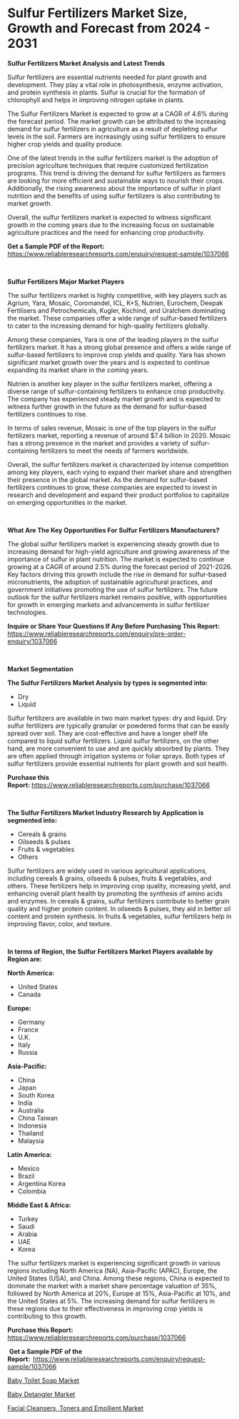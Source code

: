 <p><h1>Sulfur Fertilizers Market Size, Growth and Forecast from 2024 - 2031</h1></p><p><strong>Sulfur Fertilizers Market Analysis and Latest Trends</strong></p>
<p><p>Sulfur fertilizers are essential nutrients needed for plant growth and development. They play a vital role in photosynthesis, enzyme activation, and protein synthesis in plants. Sulfur is crucial for the formation of chlorophyll and helps in improving nitrogen uptake in plants. </p><p>The Sulfur Fertilizers Market is expected to grow at a CAGR of 4.6% during the forecast period. The market growth can be attributed to the increasing demand for sulfur fertilizers in agriculture as a result of depleting sulfur levels in the soil. Farmers are increasingly using sulfur fertilizers to ensure higher crop yields and quality produce. </p><p>One of the latest trends in the sulfur fertilizers market is the adoption of precision agriculture techniques that require customized fertilization programs. This trend is driving the demand for sulfur fertilizers as farmers are looking for more efficient and sustainable ways to nourish their crops. Additionally, the rising awareness about the importance of sulfur in plant nutrition and the benefits of using sulfur fertilizers is also contributing to market growth.</p><p>Overall, the sulfur fertilizers market is expected to witness significant growth in the coming years due to the increasing focus on sustainable agriculture practices and the need for enhancing crop productivity.</p></p>
<p><strong>Get a Sample PDF of the Report:&nbsp;</strong> <a href="https://www.reliableresearchreports.com/enquiry/request-sample/1037066">https://www.reliableresearchreports.com/enquiry/request-sample/1037066</a></p>
<p>&nbsp;</p>
<p><strong>Sulfur Fertilizers Major Market Players</strong></p>
<p><p>The sulfur fertilizers market is highly competitive, with key players such as Agrium, Yara, Mosaic, Coromandel, ICL, K+S, Nutrien, Eurochem, Deepak Fertilisers and Petrochemicals, Kugler, Kochind, and Uralchem dominating the market. These companies offer a wide range of sulfur-based fertilizers to cater to the increasing demand for high-quality fertilizers globally.</p><p>Among these companies, Yara is one of the leading players in the sulfur fertilizers market. It has a strong global presence and offers a wide range of sulfur-based fertilizers to improve crop yields and quality. Yara has shown significant market growth over the years and is expected to continue expanding its market share in the coming years.</p><p>Nutrien is another key player in the sulfur fertilizers market, offering a diverse range of sulfur-containing fertilizers to enhance crop productivity. The company has experienced steady market growth and is expected to witness further growth in the future as the demand for sulfur-based fertilizers continues to rise.</p><p>In terms of sales revenue, Mosaic is one of the top players in the sulfur fertilizers market, reporting a revenue of around $7.4 billion in 2020. Mosaic has a strong presence in the market and provides a variety of sulfur-containing fertilizers to meet the needs of farmers worldwide.</p><p>Overall, the sulfur fertilizers market is characterized by intense competition among key players, each vying to expand their market share and strengthen their presence in the global market. As the demand for sulfur-based fertilizers continues to grow, these companies are expected to invest in research and development and expand their product portfolios to capitalize on emerging opportunities in the market.</p></p>
<p>&nbsp;</p>
<p><strong>What Are The Key Opportunities For Sulfur Fertilizers Manufacturers?</strong></p>
<p><p>The global sulfur fertilizers market is experiencing steady growth due to increasing demand for high-yield agriculture and growing awareness of the importance of sulfur in plant nutrition. The market is expected to continue growing at a CAGR of around 2.5% during the forecast period of 2021-2026. Key factors driving this growth include the rise in demand for sulfur-based micronutrients, the adoption of sustainable agricultural practices, and government initiatives promoting the use of sulfur fertilizers. The future outlook for the sulfur fertilizers market remains positive, with opportunities for growth in emerging markets and advancements in sulfur fertilizer technologies.</p></p>
<p><strong>Inquire or Share Your Questions If Any Before Purchasing This Report:</strong> <a href="https://www.reliableresearchreports.com/enquiry/pre-order-enquiry/1037066">https://www.reliableresearchreports.com/enquiry/pre-order-enquiry/1037066</a></p>
<p>&nbsp;</p>
<p><strong>Market Segmentation</strong></p>
<p><strong>The Sulfur Fertilizers Market Analysis by types is segmented into:</strong></p>
<p><ul><li>Dry</li><li>Liquid</li></ul></p>
<p><p>Sulfur fertilizers are available in two main market types: dry and liquid. Dry sulfur fertilizers are typically granular or powdered forms that can be easily spread over soil. They are cost-effective and have a longer shelf life compared to liquid sulfur fertilizers. Liquid sulfur fertilizers, on the other hand, are more convenient to use and are quickly absorbed by plants. They are often applied through irrigation systems or foliar sprays. Both types of sulfur fertilizers provide essential nutrients for plant growth and soil health.</p></p>
<p><strong>Purchase this Report:&nbsp;</strong><a href="https://www.reliableresearchreports.com/purchase/1037066">https://www.reliableresearchreports.com/purchase/1037066</a></p>
<p>&nbsp;</p>
<p><strong>The Sulfur Fertilizers Market Industry Research by Application is segmented into:</strong></p>
<p><ul><li>Cereals & grains</li><li>Oilseeds & pulses</li><li>Fruits & vegetables</li><li>Others</li></ul></p>
<p><p>Sulfur fertilizers are widely used in various agricultural applications, including cereals & grains, oilseeds & pulses, fruits & vegetables, and others. These fertilizers help in improving crop quality, increasing yield, and enhancing overall plant health by promoting the synthesis of amino acids and enzymes. In cereals & grains, sulfur fertilizers contribute to better grain quality and higher protein content. In oilseeds & pulses, they aid in better oil content and protein synthesis. In fruits & vegetables, sulfur fertilizers help in improving flavor, color, and texture.</p></p>
<p>&nbsp;</p>
<p><strong>In terms of Region, the Sulfur Fertilizers Market Players available by Region are:</strong></p>
<p>
    <p> <strong> North America: </strong>
        <ul>
            <li>United States</li>
            <li>Canada</li>
        </ul>
        </p> 
    <p> <strong> Europe: </strong>
        <ul>
            <li>Germany</li>
            <li>France</li>
            <li>U.K.</li>
            <li>Italy</li>
            <li>Russia</li>
        </ul>
        </p> 
    <p> <strong> Asia-Pacific: </strong>
        <ul>
            <li>China</li>
            <li>Japan</li>
            <li>South Korea</li>
            <li>India</li>
            <li>Australia</li>
            <li>China Taiwan</li>
            <li>Indonesia</li>
            <li>Thailand</li>
            <li>Malaysia</li>
        </ul>
        </p> 
    <p> <strong> Latin America: </strong>
        <ul>
            <li>Mexico</li>
            <li>Brazil</li>
            <li>Argentina Korea</li>
            <li>Colombia</li>
        </ul>
        </p> 
    <p> <strong> Middle East & Africa: </strong>
        <ul>
            <li>Turkey</li>
            <li>Saudi</li>
            <li>Arabia</li>
            <li>UAE</li>
            <li>Korea</li>
        </ul>
    </p>
    </p>
<p><p>The sulfur fertilizers market is experiencing significant growth in various regions including North America (NA), Asia-Pacific (APAC), Europe, the United States (USA), and China. Among these regions, China is expected to dominate the market with a market share percentage valuation of 35%, followed by North America at 20%, Europe at 15%, Asia-Pacific at 10%, and the United States at 5%. The increasing demand for sulfur fertilizers in these regions due to their effectiveness in improving crop yields is contributing to this growth.</p></p>
<p><strong>Purchase this Report: </strong><a href="https://www.reliableresearchreports.com/purchase/1037066">https://www.reliableresearchreports.com/purchase/1037066</a></p>
<p>&nbsp;<strong>Get a Sample PDF of the Report:&nbsp;&nbsp;</strong><a href="https://www.reliableresearchreports.com/enquiry/request-sample/1037066">https://www.reliableresearchreports.com/enquiry/request-sample/1037066</a></p>
<p><strong></strong></p>
<p><p><a href="https://view.publitas.com/reportprime-1/baby-toilet-soap-market-size-market-share-and-global-market-analysis-report-2023-2030/">Baby Toilet Soap Market</a></p><p><a href="https://view.publitas.com/reportprime-1/baby-detangler-market-size-and-growth-market-segmentation-regional-and-country-breakdowns-and-market-trends-for-period-from-2023-2030/">Baby Detangler Market</a></p><p><a href="https://view.publitas.com/reportprime-1/facial-cleansers-toners-and-emollient-market-offer-valuable-insights-into-market-size-market-share-market-trends-and-projections-spanning-from-2023-to-2030/">Facial Cleansers, Toners and Emollient Market</a></p></p>